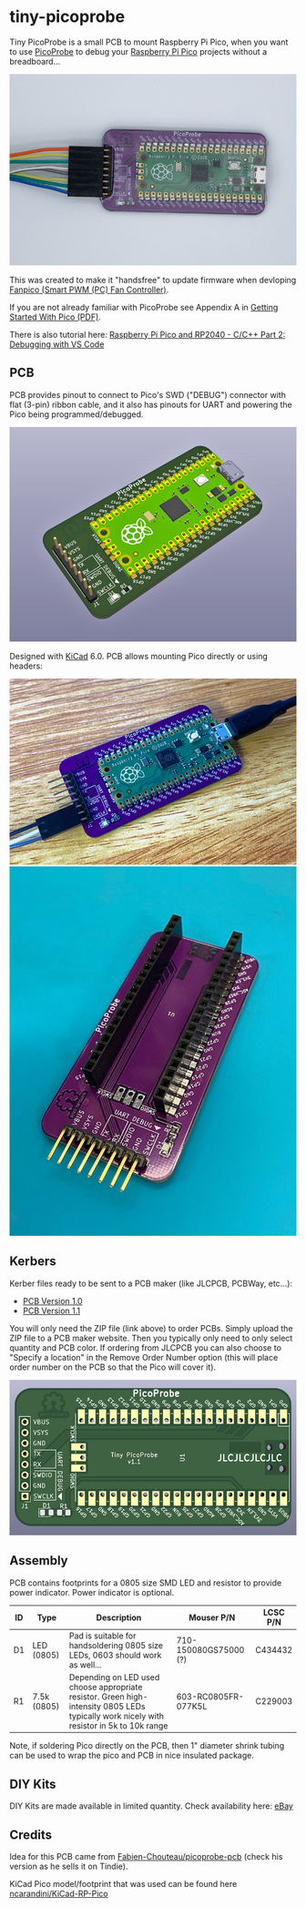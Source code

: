 # tiny-picoprobe

Tiny PicoProbe is a small PCB to mount Raspberry Pi Pico, when you want to use [PicoProbe](https://github.com/raspberrypi/picoprobe) to debug your [Raspberry Pi Pico](https://www.raspberrypi.com/products/raspberry-pi-pico/) projects without a breadboard...

![Shrinkwrapped Tiny PicoProbe](images/tiny-picoprobe.jpg)

This was created to make it "handsfree" to update firmware when devloping [Fanpico (Smart PWM (PC) Fan Controller)](https://github.com/tjko/fanpico).

If you are not already familiar with PicoProbe see Appendix A in [Getting Started With Pico (PDF)](https://datasheets.raspberrypi.com/pico/getting-started-with-pico.pdf).

There is also tutorial here: [Raspberry Pi Pico and RP2040 - C/C++ Part 2: Debugging with VS Code](https://www.digikey.com/en/maker/projects/raspberry-pi-pico-and-rp2040-cc-part-2-debugging-with-vs-code/470abc7efb07432b82c95f6f67f184c0)

## PCB
PCB provides pinout to connect to Pico's SWD ("DEBUG") connector with flat (3-pin) ribbon cable, and it also has pinouts for UART and powering the Pico being programmed/debugged.

![Tiny PicoProbe PCB](images/tiny-picoprobe.png)

Designed with [KiCad](https://www.kicad.org/) 6.0.  PCB allows mounting Pico directly or using headers:

![Assembled Tiny PicoProbe](images/assembled.jpg)
![Tiny PicoProbe with headers](images/headers.jpg)

## Kerbers
Kerber files ready to be sent to a PCB maker (like JLCPCB, PCBWay, etc...):
* [PCB Version 1.0](kerbers/tiny-picoprobe-v1.zip)
* [PCB Version 1.1](kerbers/tiny-picoprobe-v1.1.zip)

You will only need the ZIP file (link above) to order PCBs. Simply upload the ZIP file to a PCB maker website. Then you typically only need to only select quantity and PCB color. If ordering from JLCPCB you can also choose to "Specify a location" in the Remove Order Number option (this will place order number on the PCB so that the Pico will cover it).

![Tiny PicoProbe PCB](images/pcb.png)

## Assembly
PCB contains footprints for a 0805 size SMD LED and resistor to provide power indicator. Power indicator is optional.

ID|Type|Description|Mouser P/N|LCSC P/N
--|----|-----------|----------|---------
D1|LED (0805)|Pad is suitable for handsoldering 0805 size LEDs, 0603 should work as well...|710-150080GS75000 (?)|C434432
R1|7.5k (0805)|Depending on LED used choose appropriate resistor. Green high-intensity 0805 LEDs typically work nicely with resistor in 5k to 10k range|603-RC0805FR-077K5L|C229003

Note, if soldering Pico directly on the PCB, then 1" diameter shrink tubing can be used to wrap the pico and PCB in nice insulated package.

## DIY Kits
DIY Kits are made available in limited quantity. Check availability here: [eBay](https://www.ebay.com/usr/oh6lxv)

## Credits
Idea for this PCB came from [Fabien-Chouteau/picoprobe-pcb](https://github.com/Fabien-Chouteau/picoprobe-pcb) (check his version as he sells it on Tindie).

KiCad Pico model/footprint that was used can be found here [ncarandini/KiCad-RP-Pico](https://github.com/ncarandini/KiCad-RP-Pico)
